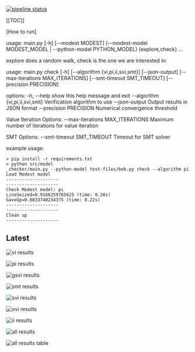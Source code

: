 [![pipeline status](https://gitlab.utwente.nl/pmc-course/projects-2025/project-4/badges/main/pipeline.svg)](https://gitlab.utwente.nl/pmc-course/projects-2025/project-4/-/commits/main)

[[_TOC_]]

[How to run]

usage: main.py [-h] [--modest MODEST]
               (--modest-model MODEST_MODEL | --python-model PYTHON_MODEL)
               {explore,check} ...

explore does a random walk, check is the one we are interested in:

usage: main.py check [-h] [--algorithm {vi,pi,ii,svi,smt}]
                     [--json-output]
                     [--max-iterations MAX_ITERATIONS]
                     [--smt-timeout SMT_TIMEOUT]
                     [--precision PRECISION]

options:
  -h, --help            show this help message and exit
  --algorithm {vi,pi,ii,svi,smt}
                        Verification algorithm to use
  --json-output         Output results in JSON format
  --precision PRECISION
                        Numerical convergence threshold

Value Iteration Options:
  --max-iterations MAX_ITERATIONS
                        Maximum number of iterations for
                        value iteration

SMT Options:
  --smt-timeout SMT_TIMEOUT
                        Timeout for SMT solver

example usage:
```
> pip install -r requirements.txt
> python src/model
_checker/main.py --python-model test-files/beb.py check --algorithm pi
Load Modest model
--------------------
--------------------
Check Modest model: pi
LineSeized=0.9166259765625 (time: 0.20s)
GaveUp=0.0833740234375 (time: 0.22s)
--------------------
--------------------
Clean up
--------------------
```

## Latest

![ vi results ](https://gitlab.utwente.nl/pmc-course/projects-2025/project-4/-/jobs/artifacts/main/raw/results/time_results_vi.png?job=graph_results)

![ pi results ](https://gitlab.utwente.nl/pmc-course/projects-2025/project-4/-/jobs/artifacts/main/raw/results/time_results_pi.png?job=graph_results)

![ gsvi results ](https://gitlab.utwente.nl/pmc-course/projects-2025/project-4/-/jobs/artifacts/main/raw/results/time_results_gsvi.png?job=graph_results)

![ smt results ](https://gitlab.utwente.nl/pmc-course/projects-2025/project-4/-/jobs/artifacts/main/raw/results/time_results_smt.png?job=graph_results)

![ svi results ](https://gitlab.utwente.nl/pmc-course/projects-2025/project-4/-/jobs/artifacts/main/raw/results/time_results_svi.png?job=graph_results)

![ ovi results ](https://gitlab.utwente.nl/pmc-course/projects-2025/project-4/-/jobs/artifacts/main/raw/results/time_results_ovi.png?job=graph_results)

![ ii results ](https://gitlab.utwente.nl/pmc-course/projects-2025/project-4/-/jobs/artifacts/main/raw/results/time_results_ii.png?job=graph_results)

![ all results ](https://gitlab.utwente.nl/pmc-course/projects-2025/project-4/-/jobs/artifacts/main/raw/results/time_results_all.png?job=graph_results)

![ all results table ](https://gitlab.utwente.nl/pmc-course/projects-2025/project-4/-/jobs/artifacts/main/raw/results/good_results_table.png?job=graph_results)